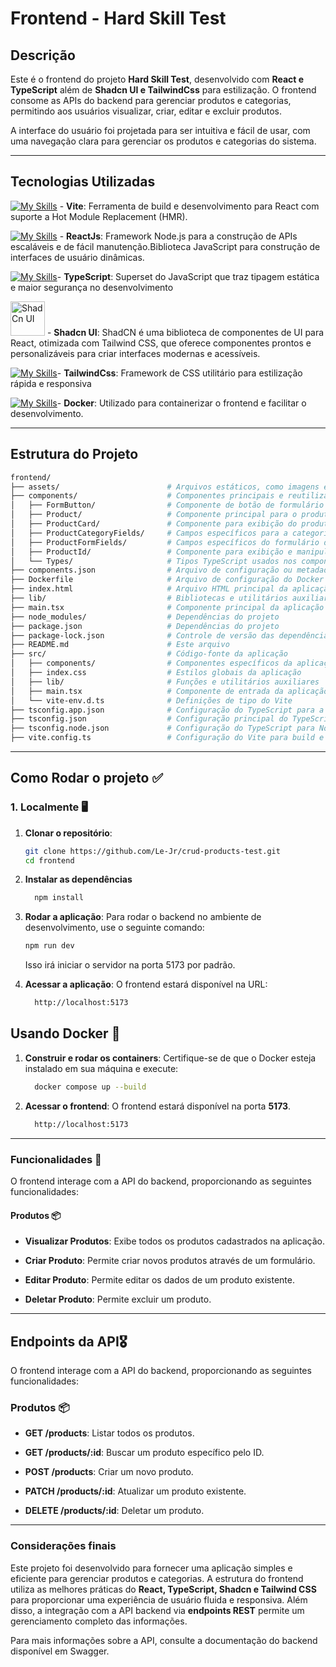 # Frontend - Hard Skill Test

## Descrição

Este é o frontend do projeto **Hard Skill Test**, desenvolvido com **React e TypeScript** além de **Shadcn UI e TailwindCss** para estilização. O frontend consome as APIs do backend para gerenciar produtos e categorias, permitindo aos usuários visualizar, criar, editar e excluir produtos.

A interface do usuário foi projetada para ser intuitiva e fácil de usar, com uma navegação clara para gerenciar os produtos e categorias do sistema.

---

## Tecnologias Utilizadas

[![My Skills](https://skillicons.dev/icons?i=vite&theme=light)](https://skillicons.dev) - **Vite**: Ferramenta de build e desenvolvimento para React com suporte a Hot Module Replacement (HMR).

[![My Skills](https://skillicons.dev/icons?i=react&theme=light)](https://skillicons.dev) - **ReactJs**: Framework Node.js para a construção de APIs escaláveis e de fácil manutenção.Biblioteca JavaScript para construção de interfaces de usuário dinâmicas.

[![My Skills](https://skillicons.dev/icons?i=typescript&theme=light)](https://skillicons.dev)- **TypeScript**: Superset do JavaScript que traz tipagem estática e maior segurança no desenvolvimento

<img width="55" src="https://raw.githubusercontent.com/marwin1991/profile-technology-icons/refs/heads/main/icons/shadcn_ui.png" alt="ShadCn UI" title="ShadCn UI"/> - **Shadcn UI**: ShadCN é uma biblioteca de componentes de UI para React, otimizada com Tailwind CSS, que oferece componentes prontos e personalizáveis para criar interfaces modernas e acessíveis.

[![My Skills](https://skillicons.dev/icons?i=tailwind&theme=light)](https://skillicons.dev)- **TailwindCss**: Framework de CSS utilitário para estilização rápida e responsiva

[![My Skills](https://skillicons.dev/icons?i=docker&theme=light)](https://skillicons.dev)- **Docker**: Utilizado para containerizar o frontend e facilitar o desenvolvimento.

---

## Estrutura do Projeto

```bash
frontend/
├── assets/                        # Arquivos estáticos, como imagens e fontes
├── components/                    # Componentes principais e reutilizáveis
│   ├── FormButton/                # Componente de botão de formulário
│   ├── Product/                   # Componente principal para o produto
│   ├── ProductCard/               # Componente para exibição do produto
│   ├── ProductCategoryFields/     # Campos específicos para a categoria de produto
│   ├── ProductFormFields/         # Campos específicos do formulário de produto
│   ├── ProductId/                 # Componente para exibição e manipulação do ID do produto
│   └── Types/                     # Tipos TypeScript usados nos componentes
├── components.json                # Arquivo de configuração ou metadados dos componentes
├── Dockerfile                     # Arquivo de configuração do Docker para o frontend
├── index.html                     # Arquivo HTML principal da aplicação
├── lib/                           # Bibliotecas e utilitários auxiliares
├── main.tsx                       # Componente principal da aplicação
├── node_modules/                  # Dependências do projeto
├── package.json                   # Dependências do projeto
├── package-lock.json              # Controle de versão das dependências
├── README.md                      # Este arquivo
├── src/                           # Código-fonte da aplicação
│   ├── components/                # Componentes específicos da aplicação
│   ├── index.css                  # Estilos globais da aplicação
│   ├── lib/                       # Funções e utilitários auxiliares
│   ├── main.tsx                   # Componente de entrada da aplicação
│   └── vite-env.d.ts              # Definições de tipo do Vite
├── tsconfig.app.json              # Configuração do TypeScript para a aplicação
├── tsconfig.json                  # Configuração principal do TypeScript
├── tsconfig.node.json             # Configuração do TypeScript para Node.js
├── vite.config.ts                 # Configuração do Vite para build e desenvolvimento


```

---

## Como Rodar o projeto ✅

### 1. Localmente 🖥️

1. **Clonar o repositório**:

   ```bash
   git clone https://github.com/Le-Jr/crud-products-test.git
   cd frontend
   ```

2. **Instalar as dependências**

   ```bash
     npm install
   ```

3. **Rodar a aplicação**: Para rodar o backend no ambiente de desenvolvimento, use o seguinte comando:

   ```bash
   npm run dev
   ```

   Isso irá iniciar o servidor na porta 5173 por padrão.

4. **Acessar a aplicação**: O frontend estará disponível na URL:

   ```bash
     http://localhost:5173
   ```

## Usando Docker 🐳

1. **Construir e rodar os containers**: Certifique-se de que o Docker esteja instalado em sua máquina e execute:
   ```bash
     docker compose up --build
   ```
2. **Acessar o frontend**: O frontend estará disponível na porta **5173**.

   ```bash
     http://localhost:5173
   ```

---

### Funcionalidades 🎯

O frontend interage com a API do backend, proporcionando as seguintes funcionalidades:

#### Produtos 📦

- **Visualizar Produtos**: Exibe todos os produtos cadastrados na aplicação.

- **Criar Produto**: Permite criar novos produtos através de um formulário.

- **Editar Produto**: Permite editar os dados de um produto existente.

- **Deletar Produto**: Permite excluir um produto.

---

## Endpoints da API🎖️

O frontend interage com a API do backend, proporcionando as seguintes funcionalidades:

### Produtos 📦

- **GET /products**: Listar todos os produtos.

- **GET /products/:id**: Buscar um produto específico pelo ID.

- **POST /products**: Criar um novo produto.

- **PATCH /products/:id**: Atualizar um produto existente.

- **DELETE /products/:id**: Deletar um produto.

---

### Considerações finais

Este projeto foi desenvolvido para fornecer uma aplicação simples e eficiente para gerenciar produtos e categorias. A estrutura do frontend utiliza as melhores práticas do **React, TypeScript, Shadcn e Tailwind CSS** para proporcionar uma experiência de usuário fluida e responsiva. Além disso, a integração com a API backend via **endpoints REST** permite um gerenciamento completo das informações.

Para mais informações sobre a API, consulte a documentação do backend disponível em Swagger.
